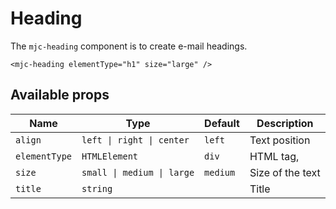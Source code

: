 # Heading

The `mjc-heading` component is to create e-mail headings.

```mjml
<mjc-heading elementType="h1" size="large" />
```

## Available props

| Name          | Type                       | Default  | Description      |
| ------------- | -------------------------- | -------- | ---------------- |
| `align`       | `left \| right \| center`  | `left`   | Text position    |
| `elementType` | `HTMLElement`              | `div`    | HTML tag,        |
| `size`        | `small \| medium \| large` | `medium` | Size of the text |
| `title`       | `string`                   |          | Title            |
